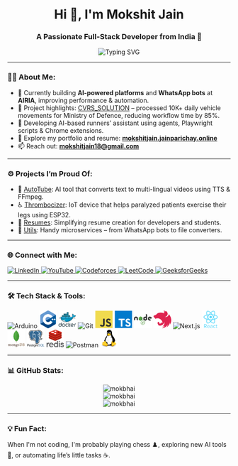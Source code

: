 <h1 align="center">Hi 👋, I'm Mokshit Jain</h1>
<h3 align="center">A Passionate Full-Stack Developer from India 🚀</h3>

<p align="center">
  <img src="https://readme-typing-svg.herokuapp.com?font=Fira+Code&size=22&pause=1000&color=F75C7E&center=true&vCenter=true&width=435&lines=Full-Stack+Developer;AI+Engineer;Problem+Solver;Always+Learning!" alt="Typing SVG" />
</p>

---

### 👨‍💻 About Me:

* 🔭 Currently building **AI-powered platforms** and **WhatsApp bots** at **AIRIA**, improving performance & automation.
* 🚀 Project highlights: [CVRS\_SOLUTION](https://github.com/mokbhai/CVRS_SOLUTION) – processed 10K+ daily vehicle movements for Ministry of Defence, reducing workflow time by 85%.
* 🧠 Developing AI-based runners’ assistant using agents, Playwright scripts & Chrome extensions.
* 📄 Explore my portfolio and resume: **[mokshitjain.jainparichay.online](https://mokshitjain.jainparichay.online/)**
* 📫 Reach out: **[mokshitjain18@gmail.com](mailto:mokshitjain18@gmail.com)**

---

### ⚙️ Projects I’m Proud Of:

* 🎥 [AutoTube](https://www.youtube.com/@mokbhaimj): AI tool that converts text to multi-lingual videos using TTS & FFmpeg.
* ♿ [Thrombocizer](https://youtu.be/9ZLigz-kPJo): IoT device that helps paralyzed patients exercise their legs using ESP32.
* 📝 [Resumes](https://github.com/mokbhai/resumes): Simplifying resume creation for developers and students.
* 🧰 [Utils](https://github.com/mokbhai/utils): Handy microservices – from WhatsApp bots to file converters.

---

### 🌐 Connect with Me:

<p align="left">
  <a href="https://linkedin.com/in/mokshit-jain" target="_blank">
    <img src="https://img.shields.io/badge/LinkedIn-%230077B5.svg?style=for-the-badge&logo=linkedin&logoColor=white" alt="LinkedIn" />
  </a>
  <a href="https://www.youtube.com/c/mokbhaimj" target="_blank">
    <img src="https://img.shields.io/badge/YouTube-%23FF0000.svg?style=for-the-badge&logo=youtube&logoColor=white" alt="YouTube" />
  </a>
  <a href="https://codeforces.com/profile/mokshitjain18" target="_blank">
    <img src="https://img.shields.io/badge/Codeforces-%23F59F00.svg?style=for-the-badge&logo=codeforces&logoColor=white" alt="Codeforces" />
  </a>
  <a href="https://www.leetcode.com/mokbhaimj" target="_blank">
    <img src="https://img.shields.io/badge/LeetCode-%23FFA116.svg?style=for-the-badge&logo=leetcode&logoColor=white" alt="LeetCode" />
  </a>
  <a href="https://auth.geeksforgeeks.org/user/mokshitwsdn" target="_blank">
    <img src="https://img.shields.io/badge/GeeksforGeeks-%2300C853.svg?style=for-the-badge&logo=geeksforgeeks&logoColor=white" alt="GeeksforGeeks" />
  </a>
</p>

---

### 🛠️ Tech Stack & Tools:

<p align="left">
  <img src="https://cdn.worldvectorlogo.com/logos/arduino-1.svg" alt="Arduino" width="40" height="40" />
  <img src="https://raw.githubusercontent.com/devicons/devicon/master/icons/cplusplus/cplusplus-original.svg" alt="C++" width="40" height="40" />
  <img src="https://raw.githubusercontent.com/devicons/devicon/master/icons/docker/docker-original-wordmark.svg" alt="Docker" width="40" height="40" />
  <img src="https://www.vectorlogo.zone/logos/git-scm/git-scm-icon.svg" alt="Git" width="40" height="40" />
  <img src="https://raw.githubusercontent.com/devicons/devicon/master/icons/javascript/javascript-original.svg" alt="JavaScript" width="40" height="40" />
  <img src="https://raw.githubusercontent.com/devicons/devicon/master/icons/typescript/typescript-original.svg" alt="TypeScript" width="40" height="40" />
  <img src="https://raw.githubusercontent.com/devicons/devicon/master/icons/nodejs/nodejs-original-wordmark.svg" alt="Node.js" width="40" height="40" />
  <img src="https://raw.githubusercontent.com/devicons/devicon/master/icons/nestjs/nestjs-plain.svg" alt="NestJS" width="40" height="40" />
  <img src="https://cdn.worldvectorlogo.com/logos/nextjs-2.svg" alt="Next.js" width="40" height="40" />
  <img src="https://raw.githubusercontent.com/devicons/devicon/master/icons/react/react-original-wordmark.svg" alt="React" width="40" height="40" />
  <img src="https://raw.githubusercontent.com/devicons/devicon/master/icons/mongodb/mongodb-original-wordmark.svg" alt="MongoDB" width="40" height="40" />
  <img src="https://raw.githubusercontent.com/devicons/devicon/master/icons/postgresql/postgresql-original-wordmark.svg" alt="PostgreSQL" width="40" height="40" />
  <img src="https://raw.githubusercontent.com/devicons/devicon/master/icons/redis/redis-original-wordmark.svg" alt="Redis" width="40" height="40" />
  <img src="https://www.vectorlogo.zone/logos/getpostman/getpostman-icon.svg" alt="Postman" width="40" height="40" />
  <img src="https://raw.githubusercontent.com/devicons/devicon/master/icons/linux/linux-original.svg" alt="Linux" width="40" height="40" />
</p>

---

### 📊 GitHub Stats:

<p align="center">
  <img src="https://github-readme-stats.vercel.app/api?username=mokbhai&show_icons=true&theme=radical" alt="mokbhai" />
  <br/>
  <img src="https://github-readme-streak-stats.herokuapp.com/?user=mokbhai&theme=radical" alt="mokbhai" />
  <br/>
  <img src="https://github-readme-stats.vercel.app/api/top-langs/?username=mokbhai&layout=compact&theme=radical" alt="mokbhai" />
</p>

---

### 💡 Fun Fact:

When I'm not coding, I'm probably playing chess ♟️, exploring new AI tools 🤖, or automating life’s little tasks ☕.
